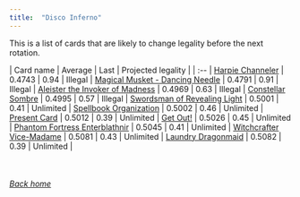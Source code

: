 ```yaml
---
title:  "Disco Inferno"
---
```


This is a list of cards that are likely to change legality before the next rotation.

| Card name | Average | Last | Projected legality |
| :-- |
[Harpie Channeler](https://db.ygoprodeck.com/card/?search=Harpie%20Channeler) | 0.4743 | 0.94 | Illegal |
[Magical Musket - Dancing Needle](https://db.ygoprodeck.com/card/?search=Magical%20Musket%20-%20Dancing%20Needle) | 0.4791 | 0.91 | Illegal |
[Aleister the Invoker of Madness](https://db.ygoprodeck.com/card/?search=Aleister%20the%20Invoker%20of%20Madness) | 0.4969 | 0.63 | Illegal |
[Constellar Sombre](https://db.ygoprodeck.com/card/?search=Constellar%20Sombre) | 0.4995 | 0.57 | Illegal |
[Swordsman of Revealing Light](https://db.ygoprodeck.com/card/?search=Swordsman%20of%20Revealing%20Light) | 0.5001 | 0.41 | Unlimited |
[Spellbook Organization](https://db.ygoprodeck.com/card/?search=Spellbook%20Organization) | 0.5002 | 0.46 | Unlimited |
[Present Card](https://db.ygoprodeck.com/card/?search=Present%20Card) | 0.5012 | 0.39 | Unlimited |
[Get Out!](https://db.ygoprodeck.com/card/?search=Get%20Out!) | 0.5026 | 0.45 | Unlimited |
[Phantom Fortress Enterblathnir](https://db.ygoprodeck.com/card/?search=Phantom%20Fortress%20Enterblathnir) | 0.5045 | 0.41 | Unlimited |
[Witchcrafter Vice-Madame](https://db.ygoprodeck.com/card/?search=Witchcrafter%20Vice-Madame) | 0.5081 | 0.43 | Unlimited |
[Laundry Dragonmaid](https://db.ygoprodeck.com/card/?search=Laundry%20Dragonmaid) | 0.5082 | 0.39 | Unlimited |

<br>

###### [Back home](index)